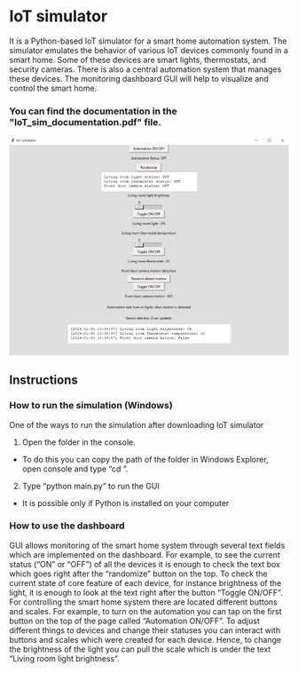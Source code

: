 # IoT simulator
It is a Python-based IoT simulator for a smart home automation system. 
The simulator emulates the behavior of various IoT devices commonly found in a smart home.
Some of these devices are smart lights, thermostats, and security cameras. 
There is also a central automation system that manages these devices. 
The monitoring dashboard GUI will help to visualize and control the smart home.

### You can find the documentation in the "IoT_sim_documentation.pdf" file.

![dashboard_img](./img/dashboard_img.png)

## Instructions
### How to run the simulation (Windows)
One of the ways to run the simulation after downloading IoT simulator
1. Open the folder in the console.
* To do this you can copy the path of the folder in Windows Explorer, open console and type “cd <path you copied>”.
2. Type “python main.py” to run the GUI
* It is possible only if Python is installed on your computer

### How to use the dashboard
GUI allows monitoring of the smart home system through several text fields which are implemented on the dashboard. For example, to see the current status (“ON” or “OFF”) of all the devices it is enough to check the text box which goes right after the “randomize” button on the top. To check the current state of core feature of each device, for instance brightness of the light, it is enough to look at the text right after the button “Toggle ON/OFF”.
For controlling the smart home system there are located different buttons and scales. For example, to turn on the automation you can tap on the first button on the top of the page called “Automation ON/OFF”. To adjust different things to devices and change their statuses you can interact with buttons and scales which were created for each device. Hence, to change the brightness of the light you can pull the scale which is under the text “Living room light brightness”.